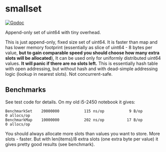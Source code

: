 # smallset

[![Godoc](http://img.shields.io/badge/godoc-reference-blue.svg?style=flat)](https://godoc.org/github.com/ikkeps/smallset)

Append-only set of uint64 with tiny overhead.

This is just append-only, fixed size set of uint64. It is faster than map and has lower memory footprint
(essentially as slice of uint64 - 8 bytes per value, **but to gain comparable speed you should choose how many
extra slots will be allocated**),
It can be used only for uniformly distributed uint64 values. **It will panic if there are no slots left.**
This is essentially hash table with open addressing, but without hash and with dead-simple addressing logic (lookup in nearest slots).
Not concurrent-safe.

## Benchmarks

See test code for details.
On my old i5-2450 notebook it gives:

```
BenchmarkSet	20000000	       115 ns/op	       9 B/op	       0 allocs/op
BenchmarkMap	10000000	       202 ns/op	      17 B/op	       0 allocs/op
```

You should always allocate more slots than values you want to store. More slots - faster.
But with len(items)/8 extra slots (one extra byte per value) it gives pretty good results (see benchmark).